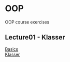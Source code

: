 # OOP
OOP course exercises

## Lecture01 - Klasser
[Basics](https://github.com/Brandhoej/OOP/blob/master/Lecture01/Basics.md)  
[Klasser](https://github.com/Brandhoej/OOP/blob/master/Lecture01/Klasser.md)
